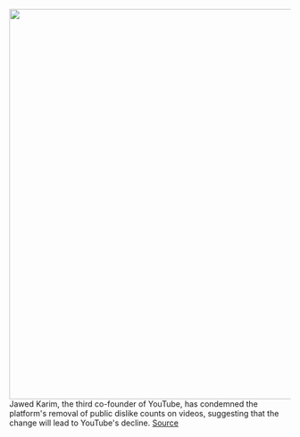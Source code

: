 <img src='https://cdn.vox-cdn.com/thumbor/P-xnBsHD6-phP_8djV4jE7ov_mA=/0x0:480x360/1200x800/filters:focal(202x142:278x218)/cdn.vox-cdn.com/uploads/chorus_image/image/70154352/jawed_karim_at_the_zoo.0.jpeg' width='700px' /><br/>
Jawed Karim, the third co-founder of YouTube, has condemned the platform's removal of public dislike counts on videos, suggesting that the change will lead to YouTube's decline.
<a href='https://www.theverge.com/2021/11/17/22787080/youtube-dislikes-criticism-cofounder-jawed-karim-first-video-description-zoo'> Source <a/>